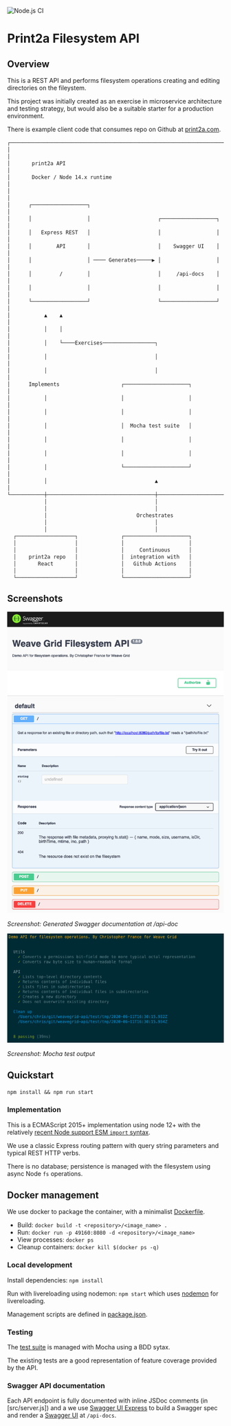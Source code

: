 ![Node.js CI](https://github.com/MSFTserver/print2a-api/workflows/Node.js%20CI/badge.svg)

# Print2a Filesystem API

## Overview

This is a REST API and performs filesystem operations creating and editing directories on the fileystem.

This project was initially created as an exercise in microservice architecture and testing strategy, but would also be a suitable starter for a production environment.

There is example client code that consumes repo on Github at [print2a.com](https://github.com/MSFTserver/print2a.com).

    ┌──────────────────────────────────────────────────────────────────────────┐
    │                                                                          │
    │       print2a API                                                        │
    │       Docker / Node 14.x runtime                                         │
    │                                                                          │
    │      ┌──────────────────┐                                                │
    │      │                  │                      ┌──────────────────┐      │
    │      │   Express REST   │                      │                  │      │
    │      │        API       │                      │    Swagger UI    │      │
    │      │                  │ ──── Generates─────▶ │                  │      │
    │      │         /        │                      │     /api-docs    │      │
    │      │                  │                      │                  │      │
    │      └──────────────────┘                      └──────────────────┘      │
    │           ▲    ▲                                                         │
    │           │    │                                                         │
    │           │    └────Exercises─────────────────┐                          │
    │           │                                   │                          │
    │           │                                   │                          │
    │      Implements                    ┌─────────────────────┐               │
    │           │                        │                     │               │
    │           │                        │                     │               │
    │           │                        │  Mocha test suite   │               │
    │           │                        │                     │               │
    │           │                        │                     │               │
    │           │                        └─────────────────────┘               │
    │           │                                   ▲                          │
    └───────────┼───────────────────────────────────┼──────────────────────────┘
                │                                   │
                │                                   │
                │                             Orchestrates
                │                                   │
                │                                   │
      ┌───────────────────┐              ┌─────────────────────┐
      │                   │              │                     │
      │                   │              │     Continuous      │
      │    print2a repo   │              │  integration with   │
      │       React       │              │   Github Actions    │
      │                   │              │                     │
      └───────────────────┘              └─────────────────────┘

## Screenshots

![Screenshot 1](screenshot-swagger.png)

_Screenshot: Generated Swagger documentation at /api-doc_

![Screenshot 2](screenshot-tests.png)

_Screenshot: Mocha test output_

## Quickstart

`npm install && npm run start`

### Implementation

This is a ECMAScript 2015+ implementation using node 12+ with the relatively [recent Node support ESM `import` syntax](https://nodejs.org/api/esm.html).

We use a classic Express routing pattern with query string parameters and typical REST HTTP verbs.

There is no database; persistence is managed with the filesystem using async Node `fs` operations.

## Docker management

We use docker to package the container, with a minimalist [Dockerfile](Dockerfile).

- Build: `docker build -t <repository>/<image_name> .`
- Run: `docker run -p 49160:8080 -d <repository>/<image_name>`
- View processes: `docker ps`
- Cleanup containers: `docker kill $(docker ps -q)`

### Local development

Install dependencies: `npm install`

Run with livereloading using nodemon: `npm start` which uses [nodemon](https://www.npmjs.com/package/nodemon) for livereloading.

Management scripts are defined in [package.json](package.json).

### Testing

The [test suite](test/app.test.js) is managed with Mocha using a BDD sytax.

The existing tests are a good representation of feature coverage provided by the API.

### Swagger API documentation

Each API endpoint is fully documented with inline JSDoc comments (in [src/server.js]) and a we use [Swagger UI Express](https://www.npmjs.com/package/swagger-ui-express) to build a Swagger spec and render a [Swagger UI](http://0.0.0.0:8080/api-docs/) at `/api-docs`.
